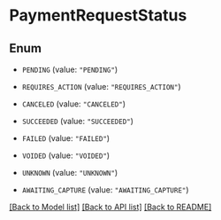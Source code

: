 # PaymentRequestStatus

## Enum


* `PENDING` (value: `"PENDING"`)

* `REQUIRES_ACTION` (value: `"REQUIRES_ACTION"`)

* `CANCELED` (value: `"CANCELED"`)

* `SUCCEEDED` (value: `"SUCCEEDED"`)

* `FAILED` (value: `"FAILED"`)

* `VOIDED` (value: `"VOIDED"`)

* `UNKNOWN` (value: `"UNKNOWN"`)

* `AWAITING_CAPTURE` (value: `"AWAITING_CAPTURE"`)


[[Back to Model list]](../README.md#documentation-for-models) [[Back to API list]](../README.md#documentation-for-api-endpoints) [[Back to README]](../README.md)



